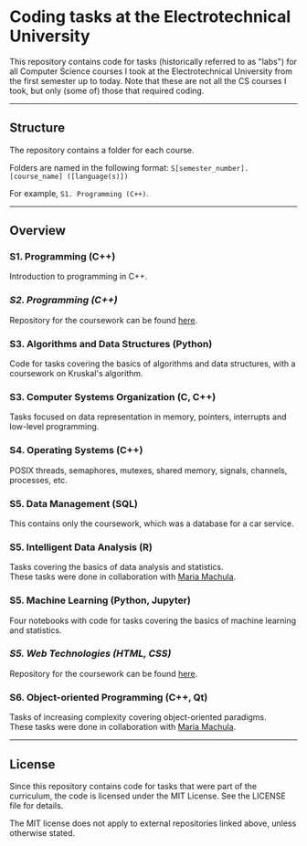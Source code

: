 # Coding tasks at the Electrotechnical University

This repository contains code for tasks (historically referred to as "labs") for all Computer Science courses I took at the Electrotechnical University from the first semester up to today. Note that these are not all the CS courses I took, but only (some of) those that required coding.

---
## Structure

The repository contains a folder for each course.

Folders are named in the following format: `S[semester_number]. [course_name] ([language(s)])`

For example, `S1. Programming (C++)`.

---
## Overview

### S1. Programming (C++)
Introduction to programming in C++.

### *S2. Programming (C++)*
Repository for the coursework can be found [here](https://github.com/DenisionSoft/ETU-FileManager).

### S3. Algorithms and Data Structures (Python)
Code for tasks covering the basics of algorithms and data structures, with a coursework on Kruskal's algorithm.

### S3. Computer Systems Organization (C, C++)
Tasks focused on data representation in memory, pointers, interrupts and low-level programming.

### S4. Operating Systems (C++)
POSIX threads, semaphores, mutexes, shared memory, signals, channels, processes, etc.

### S5. Data Management (SQL)
This contains only the coursework, which was a database for a car service.

### S5. Intelligent Data Analysis (R)
Tasks covering the basics of data analysis and statistics. <br>
These tasks were done in collaboration with [Maria Machula](https://github.com/M-Masha).

### S5. Machine Learning (Python, Jupyter)
Four notebooks with code for tasks covering the basics of machine learning and statistics.

### *S5. Web Technologies (HTML, CSS)*
Repository for the coursework can be found [here](https://github.com/DenisionSoft/ETU-Website).

### S6. Object-oriented Programming (C++, Qt)
Tasks of increasing complexity covering object-oriented paradigms. <br>
These tasks were done in collaboration with [Maria Machula](https://github.com/M-Masha).

---
## License

Since this repository contains code for tasks that were part of the curriculum, the code is licensed under the MIT License. See the LICENSE file for details.


The MIT license does not apply to external repositories linked above, unless otherwise stated.
